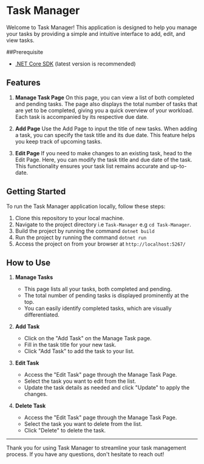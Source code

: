 # Task Manager

Welcome to Task Manager! This application is designed to help you manage your tasks by providing a simple and intuitive interface to add, edit, and view tasks.

##Prerequisite
- [.NET Core SDK](https://dotnet.microsoft.com/en-us/download) (latest version is recommended)

## Features

1. **Manage Task Page**
   On this page, you can view a list of both completed and pending tasks. The page also displays the total number of tasks that are yet to be completed, giving you a quick overview of your workload. Each task is accompanied by its respective due date.

2. **Add Page**
   Use the Add Page to input the title of new tasks. When adding a task, you can specify the task title and its due date. This feature helps you keep track of upcoming tasks.

3. **Edit Page**
   If you need to make changes to an existing task, head to the Edit Page. Here, you can modify the task title and due date of the task. This functionality ensures your task list remains accurate and up-to-date.

## Getting Started

To run the Task Manager application locally, follow these steps:

1. Clone this repository to your local machine.
2. Navigate to the project directory i.e `Task-Manager` e.g `cd Task-Manager`.
3. Build the project by running the command `dotnet build`
4. Run the project by running the command `dotnet run`
5. Access the project on from your browser at `http://localhost:5267/`

## How to Use

1. **Manage Tasks**
   - This page lists all your tasks, both completed and pending.
   - The total number of pending tasks is displayed prominently at the top.
   - You can easily identify completed tasks, which are visually differentiated.

2. **Add Task**
   - Click on the "Add Task" on the Manage Task page.
   - Fill in the task title for your new task.
   - Click "Add Task" to add the task to your list.

3. **Edit Task**
   - Access the "Edit Task" page through the Manage Task Page.
   - Select the task you want to edit from the list.
   - Update the task details as needed and click "Update" to apply the changes.

4. **Delete Task**
   - Access the "Edit Task" page through the Manage Task Page.
   - Select the task you want to delete from the list.
   - Click "Delete" to delete the task.


---

Thank you for using Task Manager to streamline your task management process. If you have any questions, don't hesitate to reach out!
